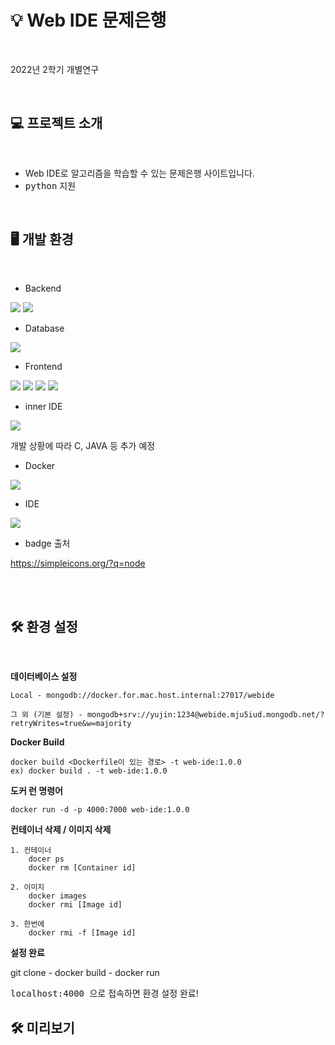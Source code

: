 
💡 Web IDE 문제은행 <a name="TOP"></a>
===========
<br>

2022년 2학기 개별연구

<br>

## 💻 프로젝트 소개
<br>

* Web IDE로 알고리즘을 학습할 수 있는 문제은행 사이트입니다.
* <kbd>python</kbd> 지원
  
<br>


## 🖥️ 개발 환경 ##
<br>

* Backend


<img src="https://img.shields.io/badge/node.js-339933?style=for-the-badge&logo=Node.js&logoColor=white"> <img src="https://img.shields.io/badge/express-000000?style=for-the-badge&logo=express&logoColor=white">

* Database

<img src="https://img.shields.io/badge/mongoDB-47A248?style=for-the-badge&logo=MongoDB&logoColor=white">

* Frontend

<img src="https://img.shields.io/badge/bootstrap-7952B3?style=for-the-badge&logo=bootstrap&logoColor=white"> <img src="https://img.shields.io/badge/html5-E34F26?style=for-the-badge&logo=html5&logoColor=white"> <img src="https://img.shields.io/badge/css-1572B6?style=for-the-badge&logo=css3&logoColor=white"> <img src="https://img.shields.io/badge/javascript-F7DF1E?style=for-the-badge&logo=javascript&logoColor=black">

* inner IDE
  
<img src="https://img.shields.io/badge/python-3776AB?style=for-the-badge&logo=python&logoColor=white">

개발 상황에 따라 C, JAVA 등 추가 예정

* Docker

<img src="https://img.shields.io/badge/docker-2496ED?style=for-the-badge&logo=Docker&logoColor=white">

* IDE

<img src="https://img.shields.io/badge/VS code-007ACC?style=for-the-badge&logo=Visual Studio Code&logoColor=white">


* badge 출처

https://simpleicons.org/?q=node

<br><br>

## 🛠️ 환경 설정 ##

<br>

__데이터베이스 설정__
    
    Local - mongodb://docker.for.mac.host.internal:27017/webide
    
    그 외 (기본 설정) - mongodb+srv://yujin:1234@webide.mju5iud.mongodb.net/?retryWrites=true&w=majority
    
__Docker Build__

    docker build <Dockerfile이 있는 경로> -t web-ide:1.0.0
    ex) docker build . -t web-ide:1.0.0

__도커 런 명령어__

    docker run -d -p 4000:7000 web-ide:1.0.0

__컨테이너 삭제 / 이미지 삭제__

    1. 컨테이너
        docer ps
        docker rm [Container id]

    2. 이미지
        docker images
        docker rmi [Image id]

    3. 한번에
        docker rmi -f [Image id]

__설정 완료__

git clone - docker build - docker run

<kbd> localhost:4000 </kbd> 으로 접속하면 환경 설정 완료!


## 🛠️ 미리보기 ##



